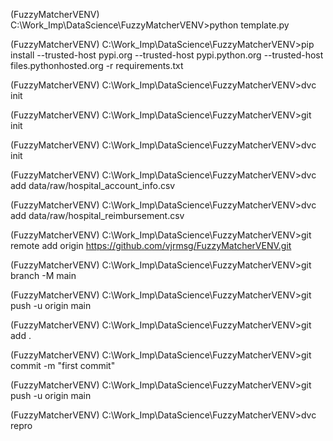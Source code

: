 (FuzzyMatcherVENV) C:\Work_Imp\DataScience\FuzzyMatcherVENV>python template.py


(FuzzyMatcherVENV) C:\Work_Imp\DataScience\FuzzyMatcherVENV>pip  install --trusted-host pypi.org --trusted-host pypi.python.org --trusted-host files.pythonhosted.org  -r requirements.txt


(FuzzyMatcherVENV) C:\Work_Imp\DataScience\FuzzyMatcherVENV>dvc init

(FuzzyMatcherVENV) C:\Work_Imp\DataScience\FuzzyMatcherVENV>git init

(FuzzyMatcherVENV) C:\Work_Imp\DataScience\FuzzyMatcherVENV>dvc init

(FuzzyMatcherVENV) C:\Work_Imp\DataScience\FuzzyMatcherVENV>dvc add data/raw/hospital_account_info.csv

(FuzzyMatcherVENV) C:\Work_Imp\DataScience\FuzzyMatcherVENV>dvc add data/raw/hospital_reimbursement.csv

(FuzzyMatcherVENV) C:\Work_Imp\DataScience\FuzzyMatcherVENV>git remote add origin https://github.com/vjrmsg/FuzzyMatcherVENV.git

(FuzzyMatcherVENV) C:\Work_Imp\DataScience\FuzzyMatcherVENV>git branch -M main

(FuzzyMatcherVENV) C:\Work_Imp\DataScience\FuzzyMatcherVENV>git push -u origin main

(FuzzyMatcherVENV) C:\Work_Imp\DataScience\FuzzyMatcherVENV>git add .

(FuzzyMatcherVENV) C:\Work_Imp\DataScience\FuzzyMatcherVENV>git commit -m "first commit"

(FuzzyMatcherVENV) C:\Work_Imp\DataScience\FuzzyMatcherVENV>git push -u origin main

(FuzzyMatcherVENV) C:\Work_Imp\DataScience\FuzzyMatcherVENV>dvc repro




